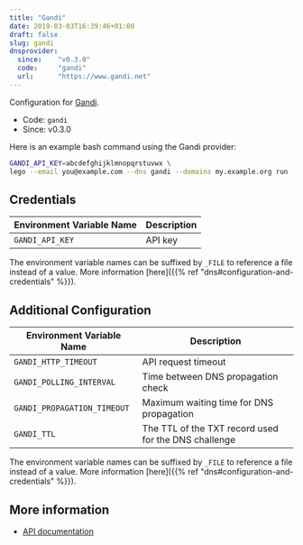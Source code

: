```yaml
---
title: "Gandi"
date: 2019-03-03T16:39:46+01:00
draft: false
slug: gandi
dnsprovider:
  since:    "v0.3.0"
  code:     "gandi"
  url:      "https://www.gandi.net"
---
```


<!-- THIS DOCUMENTATION IS AUTO-GENERATED. PLEASE DO NOT EDIT. -->
<!-- providers/dns/gandi/gandi.toml -->
<!-- THIS DOCUMENTATION IS AUTO-GENERATED. PLEASE DO NOT EDIT. -->


Configuration for [Gandi](https://www.gandi.net).


<!--more-->

- Code: `gandi`
- Since: v0.3.0


Here is an example bash command using the Gandi provider:

```bash
GANDI_API_KEY=abcdefghijklmnopqrstuvwx \
lego --email you@example.com --dns gandi --domains my.example.org run
```




## Credentials

| Environment Variable Name | Description |
|-----------------------|-------------|
| `GANDI_API_KEY` | API key |

The environment variable names can be suffixed by `_FILE` to reference a file instead of a value.
More information [here]({{% ref "dns#configuration-and-credentials" %}}).


## Additional Configuration

| Environment Variable Name | Description |
|--------------------------------|-------------|
| `GANDI_HTTP_TIMEOUT` | API request timeout |
| `GANDI_POLLING_INTERVAL` | Time between DNS propagation check |
| `GANDI_PROPAGATION_TIMEOUT` | Maximum waiting time for DNS propagation |
| `GANDI_TTL` | The TTL of the TXT record used for the DNS challenge |

The environment variable names can be suffixed by `_FILE` to reference a file instead of a value.
More information [here]({{% ref "dns#configuration-and-credentials" %}}).




## More information

- [API documentation](https://doc.rpc.gandi.net/index.html)

<!-- THIS DOCUMENTATION IS AUTO-GENERATED. PLEASE DO NOT EDIT. -->
<!-- providers/dns/gandi/gandi.toml -->
<!-- THIS DOCUMENTATION IS AUTO-GENERATED. PLEASE DO NOT EDIT. -->
